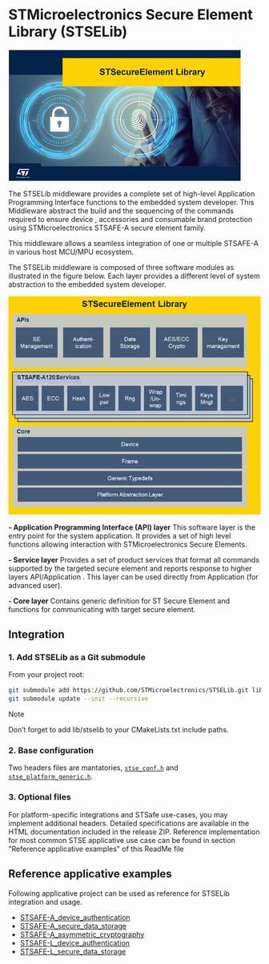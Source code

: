 # STMicroelectronics Secure Element Library (STSELib)

![STSELib](doc/resources/Pictures/STSELib.png)

The STSELib middleware provides a complete set of high-level Application Programming Interface functions to the embedded system developer. This Middleware abstract the build and the sequencing of the commands required to ensure device , accessories and consumable brand protection using STMicroelectronics STSAFE-A secure element family.

This middleware allows a seamless integration of one or multiple STSAFE-A in various host MCU/MPU ecosystem.

The STSELib middleware is composed of three software modules as illustrated in the figure below. Each layer provides a different level of system abstraction to the embedded system developer.

![STSELib](doc/resources/Pictures/STSELib_arch.png)

<b>- Application Programming Interface (API) layer</b>
This software layer is the entry point for the system application. It provides a set of high level functions allowing interaction with STMicroelectronics Secure Elements.

<b>- Service layer</b>
Provides a set of product services that format all commands supported by the targeted secure element and reports response to higher layers API/Application . This layer can be used directly from Application (for advanced user).

<b>- Core layer</b>
Contains generic definition for ST Secure Element and functions for communicating with target secure element.

## Integration

### 1. Add STSELib as a Git submodule

From your project root:

```bash
git submodule add https://github.com/STMicroelectronics/STSELib.git lib/stselib
git submodule update --init --recursive
```

> [!NOTE]
>
> Don’t forget to add lib/stselib to your CMakeLists.txt include paths.

### 2. Base configuration

Two headers files are mantatories, [`stse_conf.h`](doc/resources/Markdown/03_LIBRARY_CONFIGURATION/03_LIBRARY_CONFIGURATION.md) and [`stse_platform_generic.h`](doc/resources/Markdown/04_PORTING_GUIDE/PAL_files/stse_platform_generic.h.md).

### 3. Optional files

For platform-specific integrations and STSafe use-cases, you may implement additional headers. Detailed specifications are available in the HTML documentation included in the release ZIP.
Reference implementation for most common STSE applicative use case can be found in section "Reference applicative examples" of this ReadMe file

## Reference applicative examples

Following applicative project can be used as reference for STSELib integration and usage.

- [STSAFE-A_device_authentication](https://github.com/STMicroelectronics/STSAFE-A_device_authentication)
- [STSAFE-A_secure_data_storage](https://github.com/STMicroelectronics/STSAFE-A_secure_data_storage)
- [STSAFE-A_asymmetric_cryptography](https://github.com/STMicroelectronics/STSAFE-A_asymmetric_cryptography)
- [STSAFE-L_device_authentication](https://github.com/STMicroelectronics/STSAFE-L_device_authentication)
- [STSAFE-L_secure_data_storage](https://github.com/STMicroelectronics/STSAFE-L_secure_data_storage)

